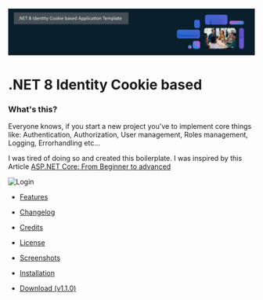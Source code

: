  ![image](Documentation/Screenshots/netBanner.png)

# .NET 8 Identity Cookie based

### What's this?

Everyone knows, if you start a new project you've to implement core things like: Authentication, Authorization, User management, Roles management, Logging, Errorhandling etc...

I was tired of doing so and created this boilerplate. I was inspired by this Article [ASP.NET Core: From Beginner to advanced](https://burakneis.com/asp-net-core-identity/)

![Login](Documentation/Screenshots/1login.png)

* [Features](Documentation/FEATURES.md)
* [Changelog](Documentation/CHANGELOG.md)
* [Credits](Documentation/CREDITS.md)
* [License](Documentation/LICENSE.md)
* [Screenshots](Documentation/SCREENSHOTS.md)
* [Installation](Documentation/INSTALL.md)

* [Download (v1.1.0)](https://github.com/madcoda9000/dotnet-cookie-based-identity/releases)



